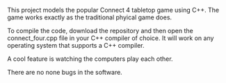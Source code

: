 This project models the popular Connect 4 tabletop game using C++. 
The game works exactly as the traditional phyical game does.

To compile the code, download the repository and then open the connect_four.cpp file in your C++ compiler of choice. It will work on any operating system that supports a C++ compiler.

A cool feature is watching the computers play each other.

There are no none bugs in the software.
